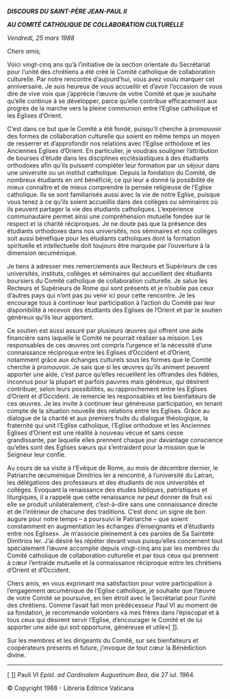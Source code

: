 ***DISCOURS DU SAINT-PÈRE JEAN-PAUL II***

***AU COMITÉ CATHOLIQUE DE COLLABORATION CULTURELLE***

*Vendredi, 25 mars 1988*

*Chers amis,*

Voici vingt-cinq ans qu’à l’initiative de la section orientale du Secrétariat pour l’unité des chrétiens a été créé le Comité catholique de collaboration culturelle. Par notre rencontre d’aujourd’hui, vous avez voulu marquer cet anniversaire. Je suis heureux de vous accueillir et d’avoir l’occasion de vous dire de vive voix que j’apprécie l’œuvre de votre Comité et que je souhaite qu’elle continue à se développer, parce qu’elle contribue efficacement aux progrès de la marche vers la pleine communion entre l’Eglise catholique et les Eglises d’Orient.

C’est dans ce but que le Comité a été fondé, puisqu’il cherche à promouvoir des formes de collaboration culturelle qui soient en même temps un moyen de resserrer et d’approfondir nos relations avec l’Eglise orthodoxe et les Anciennes Eglises d’Orient. En particulier, je voudrais souligner l’attribution de bourses d’étude dans les disciplines ecclésiastiques à des étudiants orthodoxes afin qu’ils puissent compléter leur formation par un séjour dans une université ou un institut catholique. Depuis la fondation du Comité, de nombreux étudiants en ont bénéficié, ce qui leur a donné la possibilité de mieux connaître et de mieux comprendre la pensée religieuse de l’Eglise catholique. Ils se sont familiarisés aussi avec la vie de notre Eglise, puisque vous tenez à ce qu’ils soient accueillis dans des collèges ou séminaires où ils peuvent partager la vie des étudiants catholiques. L’expérience communautaire permet ainsi une compréhension mutuelle fondée sur le respect et la charité réciproques. Je ne doute pas que la présence des étudiants orthodoxes dans nos universités, nos séminaires et nos collèges soit aussi bénéfique pour les étudiants catholiques dont la formation spirituelle et intellectuelle doit toujours être marquée par l’ouverture à la dimension œcuménique.

Je tiens à adresser mes remerciements aux Recteurs et Supérieurs de ces universités, instituts, collèges et séminaires qui accueillent des étudiants boursiers du Comité catholique de collaboration culturelle. Je salue les Recteurs et Supérieurs de Rome qui sont présents et je n’oublie pas ceux d’autres pays qui n’ont pas pu venir ici pour cette rencontre. Je les encourage tous à continuer leur participation à l’action du Comité par leur disponibilité à recevoir des étudiants des Eglises de l’Orient et par le soutien généreux qu’ils leur apportent.

Ce soutien est aussi assuré par plusieurs œuvres qui offrent une aide financière sans laquelle le Comité ne pourrait réaliser sa mission. Les responsables de ces œuvres ont compris l’urgence et la nécessité d’une connaissance réciproque entre les Eglises d’Occident et d’Orient, notamment grâce aux échanges culturels sous les formes que le Comité cherche à promouvoir. Je sais que si les œuvres qu’ils animent peuvent apporter une aide, c’est parce qu’elles recueillent les offrandes des fidèles, inconnus pour la plupart et parfois pauvres mais généreux, qui désirent contribuer, selon leurs possibilités, au rapprochement entre les Eglises d’Orient et d’Occident. Je remercie les responsables et les bienfaiteurs de ces œuvres. Je les invite à continuer leur généreuse participation, en tenant compte de la situation nouvelle des relations entre les Eglises. Grâce au dialogue de la charité et aux premiers fruits du dialogue théologique, la fraternité qui unit l’Eglise catholique, l’Eglise orthodoxe et les Anciennes Eglises d’Orient est une réalité à nouveau vécue et sans cesse grandissante, par laquelle elles prennent chaque jour davantage conscience qu’elles sont des Eglises sœurs qui s’entraident pour la mission que le Seigneur leur confie.

Au cours de sa visite à l’Evêque de Rome, au mois de décembre dernier, le Patriarche œcuménique Dimitrios Ier a rencontré, à l’université du Latran, les délégations des professeurs et des étudiants de nos universités et collèges. Evoquant la renaissance des études bibliques, patristiques et liturgiques, il a rappelé que cette renaissance ne peut donner de fruit «si elle se produit unilatéralement, c’est-à-dire sans une connaissance directe et de l’intérieur de chacune des traditions. C’est donc un signe de bon augure pour notre temps – a poursuivi le Patriarche – que soient constamment en augmentation les échanges d’enseignants et d’étudiants entre nos Eglises». Je m’associe pleinement à ces paroles de Sa Sainteté Dimitrios Ier. J’ai désiré les répéter devant vous puisqu’elles concernent tout spécialement l’œuvre accomplie depuis vingt-cinq ans par les membres du Comité catholique de collaboration culturelle et par tous ceux qui prennent à cœur l’entraide mutuelle et la connaissance réciproque entre les chrétiens d’Orient et d’Occident.

Chers amis, en vous exprimant ma satisfaction pour votre participation à l’engagement œcuménique de l’Eglise catholique, je souhaite que l’œuvre de votre Comité se poursuive, en lien étroit avec le Secrétariat pour l’unité des chrétiens. Comme l’avait fait mon prédécesseur Paul VI au moment de sa fondation, je recommande volontiers «à mes frères dans l’épiscopat et à tous ceux qui désirent servir l’Eglise, d’encourager le Comité et de lui apporter une aide qui soit opportune, généreuse et utile»\[ [1](#_ftn1 "")\].

Sur les membres et les dirigeants du Comité, sur ses bienfaiteurs et coopérateurs présents et future, j’invoque de tout cœur la Bénédiction divine.

* * *

\[ [1](#_ftnref1 "")\] Pauli VI *Epist. ad Cardinalem Augustinum Bea*, die 27 iul. 1964.

© Copyright 1988 - Libreria Editrice Vaticana